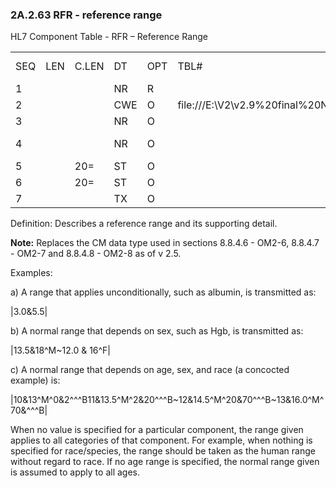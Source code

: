 ### 2A.2.63 RFR - reference range 

HL7 Component Table - RFR – Reference Range

|     |     |     |     |     |     |     |     |     |
| --- | --- | --- | --- | --- | --- | --- | --- | --- |
| SEQ | LEN | C.LEN | DT | OPT | TBL# | COMPONENT NAME | COMMENTS | SEC.REF. |
| 1 |  |  | NR | R |  | Numeric Range |  | 2A.2.48 |
| 2 |  |  | CWE | O | file:///E:\V2\v2.9%20final%20Nov%20from%20Frank\V29_CH02C_Tables.docx#HL70001[0001]/file:///E:\V2\v2.9%20final%20Nov%20from%20Frank\V29_CH02C_Tables.docx#HL70828[0828] | Sex |  | 2A.2.36 |
| 3 |  |  | NR | O |  | Age Range |  | 2A.2.48 |
| 4 |  |  | NR | O |  | Gestational Age Range |  | 2A.2.48 |
| 5 |  | 20= | ST | O |  | Species |  | 2A.2.76 |
| 6 |  | 20= | ST | O |  | Race/subspecies |  | 2A.2.76 |
| 7 |  |  | TX | O |  | Conditions |  | 2A.2.80 |

Definition: Describes a reference range and its supporting detail.

**Note:** Replaces the CM data type used in sections 8.8.4.6 - OM2-6, 8.8.4.7 - OM2-7 and 8.8.4.8 - OM2-8 as of v 2.5.

Examples:

a) A range that applies unconditionally, such as albumin, is transmitted as:

|3.0&5.5|

b) A normal range that depends on sex, such as Hgb, is transmitted as:

|13.5&18^M~12.0 & 16^F|

c) A normal range that depends on age, sex, and race (a concocted example) is:

|10&13^M^0&2^^^B11&13.5^M^2&20^^^B~12&14.5^M^20&70^^^B~13&16.0^M^70&^^^B|

When no value is specified for a particular component, the range given applies to all categories of that component. For example, when nothing is specified for race/species, the range should be taken as the human range without regard to race. If no age range is specified, the normal range given is assumed to apply to all ages.
